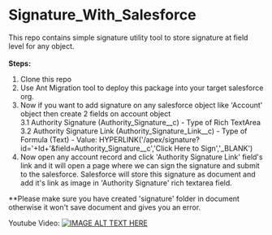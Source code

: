 # Signature_With_Salesforce
This repo contains simple signature utility tool to store signature at field level for any object.<br/><br/>
<b>Steps:</b>
1. Clone this repo
2. Use Ant Migration tool to deploy this package into your target salesforce org.
3. Now if you want to add signature on any salesforce object like 'Account' object then create 2 fields on account object<br/>
    3.1 Authority Signature (Authority_Signature__c) - Type of Rich TextArea<br/>
    3.2 Authority Signature Link (Authority_Signature_Link__c) - Type of Formula (Text) - Value: HYPERLINK('/apex/signature?id='+Id+'&field=Authority_Signature__c','Click Here to Sign','_BLANK')
4. Now open any account record and click 'Authority Signature Link' field's link and it will open a page where we can sign the signature and submit to the salesforce. Salesforce will store this signature as document and add it's link as image in 'Authority Signature' rich textarea field.

**Please make sure you have created 'signature' folder in document otherwise it won't save document and gives you an error.

Youtube Video: 
[![IMAGE ALT TEXT HERE](http://img.youtube.com/vi/mnGsAW7DDlo/0.jpg)](http://www.youtube.com/watch?v=mnGsAW7DDlo)

